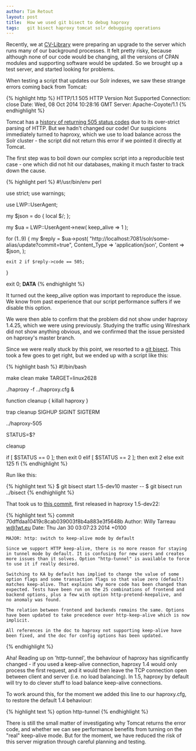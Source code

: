 ```yaml
---
author: Tim Retout
layout: post
title:  How we used git bisect to debug haproxy
tags:   git bisect haproxy tomcat solr debugging operations
---
```


Recently, we at [CV-Library](http://www.cv-library.co.uk/) were preparing an upgrade to the server
which runs many of our background processes.  It felt pretty risky,
because although none of our code would be changing, all the versions
of CPAN modules and supporting software would be updated.  So we
brought up a test server, and started looking for problems.

When testing a script that updates our Solr indexes, we saw these
strange errors coming back from Tomcat:

{% highlight http %}
HTTP/1.1 505 HTTP Version Not Supported
Connection: close
Date: Wed, 08 Oct 2014 10:28:16 GMT
Server: Apache-Coyote/1.1
{% endhighlight %}

Tomcat has a [history of returning 505 status codes](https://www.google.co.uk/search?q=tomcat+505) due to its
over-strict parsing of HTTP.  But we hadn't changed our code!  Our
suspicions immediately turned to haproxy, which we use to load balance
across the Solr cluster - the script did not return this error if we
pointed it directly at Tomcat.

The first step was to boil down our complex script into a reproducible
test case - one which did not hit our databases, making it much faster
to track down the cause.

{% highlight perl %}
#!/usr/bin/env perl

use strict;
use warnings;

use LWP::UserAgent;

my $json = do { local $/; <DATA> };

my $ua = LWP::UserAgent->new( keep_alive => 1 );

for (1..9) {
    my $reply = $ua->post(
        "http://localhost:7081/solr/some-alias/update?commit=true",
        Content_Type => 'application/json',
        Content      => $json,
    );

    exit 2 if $reply->code == 505;
}

exit 0;
__DATA__
<lots of JSON POST data followed>
{% endhighlight %}

It turned out the keep_alive option was important to reproduce the
issue.  We know from past experience that our script performance
suffers if we disable this option.

We were then able to confirm that the problem did not show under
haproxy 1.4.25, which we were using previously.  Studying the traffic
using Wireshark did not show anything obvious, and we confirmed that
the issue persisted on haproxy's master branch.

Since we were really stuck by this point, we resorted to a [git bisect](http://git-scm.com/docs/git-bisect).
This took a few goes to get right, but we ended up with a script like
this:

{% highlight bash %}
#!/bin/bash

make clean
make TARGET=linux2628

./haproxy -f ../haproxy.cfg &

function cleanup {
        killall haproxy
}

trap cleanup SIGHUP SIGINT SIGTERM

../haproxy-505

STATUS=$?

cleanup

if [ $STATUS == 0 ]; then
        exit 0
elif [ $STATUS == 2 ]; then
        exit 2
else
        exit 125
fi
{% endhighlight %}

Run like this:

{% highlight text %}
$ git bisect start 1.5-dev10 master --
$ git bisect run ../bisect
{% endhighlight %}

That took us to [this commit](https://github.com/haproxy/haproxy/commit/70dffdaa10419c8cab039003f8b4a883e3f5648b),
first released in haproxy 1.5-dev22:

{% highlight text %}
commit 70dffdaa10419c8cab039003f8b4a883e3f5648b
Author: Willy Tarreau <w@1wt.eu>
Date:   Thu Jan 30 03:07:23 2014 +0100
    
    MAJOR: http: switch to keep-alive mode by default
    
    Since we support HTTP keep-alive, there is no more reason for staying
    in tunnel mode by default. It is confusing for new users and creates
    more issues than it solves. Option "http-tunnel" is available to force
    to use it if really desired.
    
    Switching to KA by default has implied to change the value of some
    option flags and some transaction flags so that value zero (default)
    matches keep-alive. That explains why more code has been changed than
    expected. Tests have been run on the 25 combinations of frontend and
    backend options, plus a few with option http-pretend-keepalive, and
    no anomaly was found.
    
    The relation between frontend and backends remains the same. Options
    have been updated to take precedence over http-keep-alive which is now
    implicit.
    
    All references in the doc to haproxy not supporting keep-alive have
    been fixed, and the doc for config options has been updated.
{% endhighlight %}

Aha!  Reading up on 'http-tunnel', the behaviour of haproxy has
significantly changed - if you used a keep-alive connection, haproxy
1.4 would only process the first request, and it would then leave the
TCP connection open between client and server (i.e. no load
balancing).  In 1.5, haproxy by default will try to do clever stuff to
load balance keep-alive connections.

To work around this, for the moment we added this line to our
haproxy.cfg, to restore the default 1.4 behaviour:

{% highlight text %}
option http-tunnel
{% endhighlight %}

There is still the small matter of investigating why Tomcat returns
the error code, and whether we can see performance benefits from
turning on the "real" keep-alive mode.  But for the moment, we have
reduced the risk of this server migration through careful planning and
testing.
